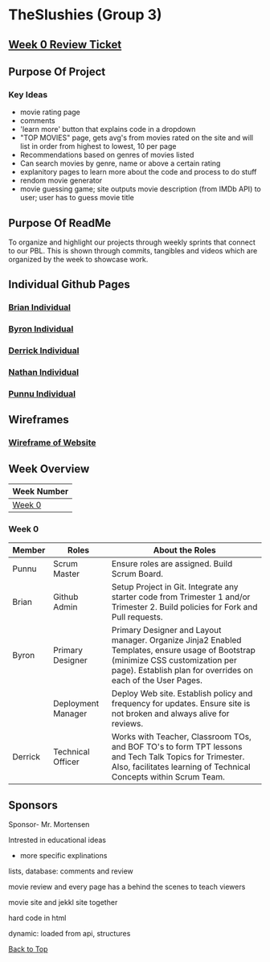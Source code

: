 # TheSlushies (Group 3)

## [Week 0 Review Ticket](https://github.com/PunarvasuS/TheSlushies/issues/3)

## Purpose Of Project

### Key Ideas

- movie rating page
- comments
- 'learn more' button that explains code in a dropdown
- "TOP MOVIES" page, gets avg's from movies rated on the site and will list in order from highest to lowest, 10 per page
- Recommendations based on genres of movies listed
- Can search movies by genre, name or above a certain rating
- explanitory pages to learn more about the code and process to do stuff
- rendom movie generator
- movie guessing game; site outputs movie description (from IMDb API) to user; user has to guess movie title

## Purpose Of ReadMe
To organize and highlight our projects through weekly sprints that connect to our PBL. This is shown through commits, tangibles and videos which are organized by the week to showcase work.

## Individual Github Pages
### [Brian Individual](https://github.com/BrianZhang2016/Brian-Individual)
### [Byron Individual](https://github.com/byronlu06/tempname2)
### [Derrick Individual](https://github.com/Pitsco/derrick_individual)
### [Nathan Individual](https://github.com/ProRichyMan/NathanIndividual)
### [Punnu Individual](https://github.com/PunarvasuS/DataStructures)

## Wireframes
### [Wireframe of Website](https://github.com/PunarvasuS/TheSlushies/wiki/Wireframes)

## Week Overview

| Week Number | 
| ------------- |
| [Week 0](#Week-0) | 

### Week 0

| Member | Roles   | About the Roles | 
| ------ | ------------- | -------------------------------------------------------------|
| Punnu | Scrum Master | Ensure roles are assigned. Build Scrum Board. |
| Brian | Github Admin | Setup Project in Git. Integrate any starter code from Trimester 1 and/or Trimester 2. Build policies for Fork and Pull requests. |
| Byron | Primary Designer | Primary Designer and Layout manager. Organize Jinja2 Enabled Templates, ensure usage of Bootstrap (minimize CSS customization per page). Establish plan for overrides on each of the User Pages. |
|  | Deployment  Manager | Deploy Web site. Establish policy and frequency for updates. Ensure site is not broken and always alive for reviews. |
| Derrick | Technical Officer | Works with Teacher, Classroom TOs, and BOF TO's to form TPT lessons and Tech Talk Topics for Trimester. Also, facilitates learning of Technical Concepts within Scrum Team.|

## Sponsors

Sponsor- Mr. Mortensen

Intrested in educational ideas
* more specific explinations

lists, database: comments and review

movie review and every page has a behind the scenes to teach viewers

movie site and jekkl site together

hard code in html

dynamic: loaded from api, structures 

[Back to Top](#Week-Overview) 
